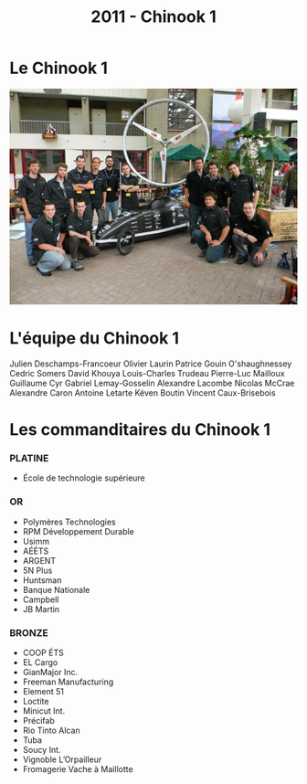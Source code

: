 ﻿---
layout: projet
title: 2011 - Chinook 1
---

Le Chinook 1
============

![chinook1](pictures/chinook1.jpg)

L'équipe du Chinook 1
=====================
Julien Deschamps-Francoeur
Olivier Laurin
Patrice Gouin O'shaughnessey
Cedric Somers
David Khouya
Louis-Charles Trudeau
Pierre-Luc Mailloux
Guillaume Cyr
Gabriel Lemay-Gosselin
Alexandre Lacombe
Nicolas McCrae
Alexandre Caron
Antoine Letarte
Kéven Boutin
Vincent Caux-Brisebois


Les commanditaires du Chinook 1
===============================

### PLATINE


- École de technologie supérieure

### OR

- Polymères Technologies
- RPM Développement Durable
- Usimm
- AÉÉTS
- ARGENT
- 5N Plus
- Huntsman
- Banque Nationale
- Campbell
- JB Martin

### BRONZE

- COOP ÉTS
- EL Cargo
- GianMajor Inc.
- Freeman Manufacturing
- Element 51
- Loctite
- Minicut Int.
- Précifab
- Rio Tinto Alcan
- Tuba
- Soucy Int.
- Vignoble L’Orpailleur
- Fromagerie Vache à Maillotte
